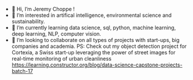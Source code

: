- 👋 Hi, I’m Jeremy Choppe !
- 👀 I’m interested in artifical intelligence, environmental science and sustainability. 
- 🌱 I’m currently learning data science, sql, python, machine learning, deep learning, NLP, computer vision.
- 💞️ I’m looking to collaborate on all types of projects with start-ups, big companies and academia.
PS: Check out my object detection project for Cortexia, a Swiss start-up leveraging the power of street images for real-time monitoring of urban cleanliness  https://learning.constructor.org/blog/data-science-capstone-projects-batch-17

<!---
jeremychoppe/jeremychoppe is a ✨ special ✨ repository because its `README.md` (this file) appears on your GitHub profile.
You can click the Preview link to take a look at your changes.
--->
